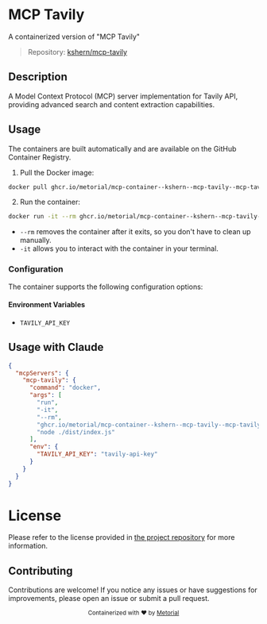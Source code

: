 
# MCP Tavily

A containerized version of "MCP Tavily"

> Repository: [kshern/mcp-tavily](https://github.com/kshern/mcp-tavily)

## Description

A Model Context Protocol (MCP) server implementation for Tavily API, providing advanced search and content extraction capabilities.


## Usage

The containers are built automatically and are available on the GitHub Container Registry.

1. Pull the Docker image:

```bash
docker pull ghcr.io/metorial/mcp-container--kshern--mcp-tavily--mcp-tavily
```

2. Run the container:

```bash
docker run -it --rm ghcr.io/metorial/mcp-container--kshern--mcp-tavily--mcp-tavily 
```

- `--rm` removes the container after it exits, so you don't have to clean up manually.
- `-it` allows you to interact with the container in your terminal.


### Configuration

The container supports the following configuration options:




#### Environment Variables

- `TAVILY_API_KEY`




## Usage with Claude

```json
{
  "mcpServers": {
    "mcp-tavily": {
      "command": "docker",
      "args": [
        "run",
        "-it",
        "--rm",
        "ghcr.io/metorial/mcp-container--kshern--mcp-tavily--mcp-tavily",
        "node ./dist/index.js"
      ],
      "env": {
        "TAVILY_API_KEY": "tavily-api-key"
      }
    }
  }
}
```

# License

Please refer to the license provided in [the project repository](https://github.com/kshern/mcp-tavily) for more information.

## Contributing

Contributions are welcome! If you notice any issues or have suggestions for improvements, please open an issue or submit a pull request.

<div align="center">
  <sub>Containerized with ❤️ by <a href="https://metorial.com">Metorial</a></sub>
</div>
  